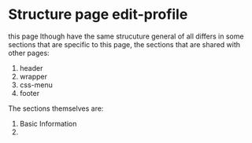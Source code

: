 # Structure page edit-profile

this page lthough have the same strucuture general of all differs in some sections that are specific to this page, the sections that are shared with other pages:

1. header
2. wrapper
3. css-menu
4. footer

The sections themselves are:

1. Basic Information
2.

